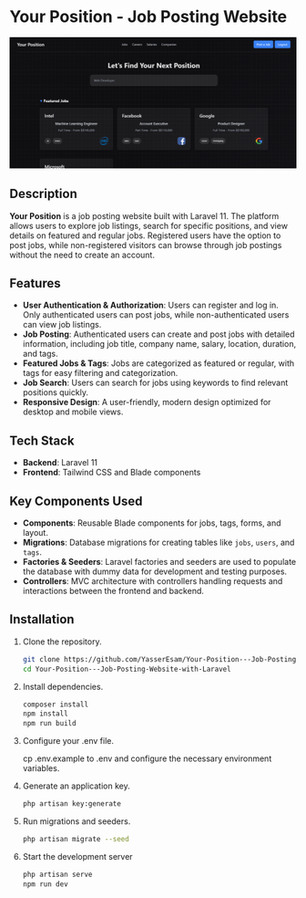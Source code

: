 # Your Position - Job Posting Website


![Your Position - Homepage](./resources/images/screen.png)

## Description

**Your Position** is a job posting website built with Laravel 11. The platform allows users to explore job listings, search for specific positions, and view details on featured and regular jobs. Registered users have the option to post jobs, while non-registered visitors can browse through job postings without the need to create an account.

## Features

- **User Authentication & Authorization**: Users can register and log in. Only authenticated users can post jobs, while non-authenticated users can view job listings.
- **Job Posting**: Authenticated users can create and post jobs with detailed information, including job title, company name, salary, location, duration, and tags.
- **Featured Jobs & Tags**: Jobs are categorized as featured or regular, with tags for easy filtering and categorization.
- **Job Search**: Users can search for jobs using keywords to find relevant positions quickly.
- **Responsive Design**: A user-friendly, modern design optimized for desktop and mobile views.

## Tech Stack

- **Backend**: Laravel 11
- **Frontend**: Tailwind CSS and Blade components

## Key Components Used

- **Components**: Reusable Blade components for jobs, tags, forms, and layout.
- **Migrations**: Database migrations for creating tables like `jobs`, `users`, and `tags`.
- **Factories & Seeders**: Laravel factories and seeders are used to populate the database with dummy data for development and testing purposes.
- **Controllers**: MVC architecture with controllers handling requests and interactions between the frontend and backend.

## Installation

1. Clone the repository.
   ```bash
   git clone https://github.com/YasserEsam/Your-Position---Job-Posting-Website-with-Laravel.git
   cd Your-Position---Job-Posting-Website-with-Laravel


2. Install dependencies.
    ```bash
    composer install
    npm install
    npm run build

3. Configure your .env file.

    cp .env.example to .env and configure the necessary environment variables.

4. Generate an application key.
    ```bash
    php artisan key:generate

5. Run migrations and seeders.
    ```bash
    php artisan migrate --seed

6. Start the development server
    ```bash
    php artisan serve 
    npm run dev 
